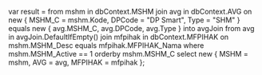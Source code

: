 var result = from mshm in dbContext.MSHM
             join avg in dbContext.AVG on new { MSHM_C = mshm.Kode, DPCode = "DP Smart", Type = "SHM" } equals new { avg.MSHM_C, avg.DPCode, avg.Type } into avgJoin
             from avg in avgJoin.DefaultIfEmpty()
             join mfpihak in dbContext.MFPIHAK on mshm.MSHM_Desc equals mfpihak.MFPIHAK_Nama
             where mshm.MSHM_Active == 1
             orderby mshm.MSHM_C
             select new
             {
                 MSHM = mshm,
                 AVG = avg,
                 MFPIHAK = mfpihak
             };
